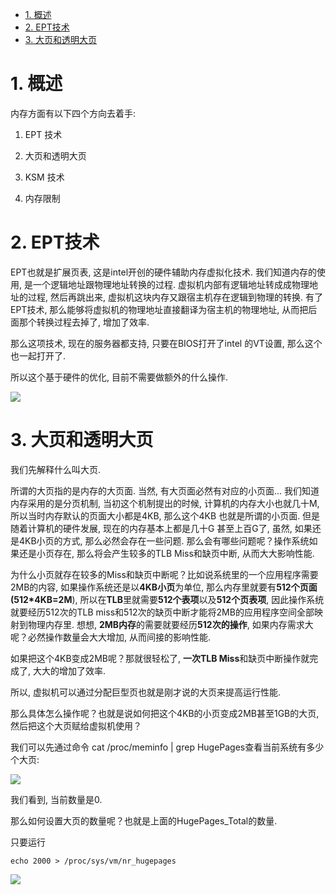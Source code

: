 
<!-- @import "[TOC]" {cmd="toc" depthFrom=1 depthTo=6 orderedList=false} -->

<!-- code_chunk_output -->

- [1. 概述](#1-概述)
- [2. EPT技术](#2-ept技术)
- [3. 大页和透明大页](#3-大页和透明大页)

<!-- /code_chunk_output -->

# 1. 概述

内存方面有以下四个方向去着手: 

1. EPT 技术

2. 大页和透明大页

3. KSM 技术

4. 内存限制

# 2. EPT技术

EPT也就是扩展页表, 这是intel开创的硬件辅助内存虚拟化技术. 我们知道内存的使用, 是一个逻辑地址跟物理地址转换的过程. 虚拟机内部有逻辑地址转成成物理地址的过程, 然后再跳出来, 虚拟机这块内存又跟宿主机存在逻辑到物理的转换. 有了EPT技术, 那么能够将虚拟机的物理地址直接翻译为宿主机的物理地址, 从而把后面那个转换过程去掉了, 增加了效率. 

那么这项技术, 现在的服务器都支持, 只要在BIOS打开了intel 的VT设置, 那么这个也一起打开了. 

所以这个基于硬件的优化, 目前不需要做额外的什么操作. 

![](./images/2019-04-11-14-17-22.png)

# 3. 大页和透明大页

我们先解释什么叫大页. 

所谓的大页指的是内存的大页面. 当然, 有大页面必然有对应的小页面... 我们知道内存采用的是分页机制, 当初这个机制提出的时候, 计算机的内存大小也就几十M, 所以当时内存默认的页面大小都是4KB, 那么这个4KB 也就是所谓的小页面. 但是随着计算机的硬件发展, 现在的内存基本上都是几十G 甚至上百G了, 虽然, 如果还是4KB小页的方式, 那么必然会存在一些问题. 那么会有哪些问题呢？操作系统如果还是小页存在, 那么将会产生较多的TLB Miss和缺页中断, 从而大大影响性能. 

为什么小页就存在较多的Miss和缺页中断呢？比如说系统里的一个应用程序需要2MB的内容, 如果操作系统还是以**4KB小页**为单位, 那么内存里就要有**512个页面(512*4KB=2M**), 所以在**TLB**里就需要**512个表项**以及**512个页表项**, 因此操作系统就要经历512次的TLB miss和512次的缺页中断才能将2MB的应用程序空间全部映射到物理内存里. 想想, **2MB内存**的需要就要经历**512次的操作**, 如果内存需求大呢？必然操作数量会大大增加, 从而间接的影响性能. 

如果把这个4KB变成2MB呢？那就很轻松了, **一次TLB Miss**和缺页中断操作就完成了, 大大的增加了效率. 

所以, 虚拟机可以通过分配巨型页也就是刚才说的大页来提高运行性能. 

那么具体怎么操作呢？也就是说如何把这个4KB的小页变成2MB甚至1GB的大页, 然后把这个大页赋给虚拟机使用？

我们可以先通过命令 cat /proc/meminfo | grep HugePages查看当前系统有多少个大页: 

![](./images/2019-04-11-14-21-07.png)

我们看到, 当前数量是0. 

那么如何设置大页的数量呢？也就是上面的HugePages_Total的数量. 

只要运行

```
echo 2000 > /proc/sys/vm/nr_hugepages 
```

![](./images/2019-04-11-14-22-17.png)





